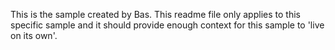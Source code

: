 This is the sample created by Bas. This readme file only applies to this specific sample and it should provide enough context for this sample to 'live on its own'.